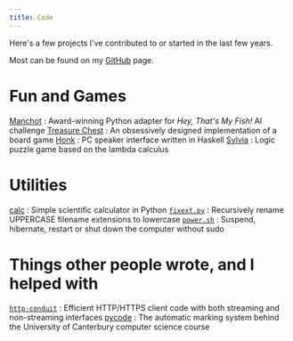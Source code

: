 ```yaml
---
title: Code
---
```


Here's a few projects I've contributed to or started in the last few years.

Most can be found on my [GitHub][] page.

[GitHub]: https://github.com/lfairy


Fun and Games
=============

[Manchot](https://github.com/lfairy/manchot)
  : Award-winning Python adapter for *Hey, That's My Fish!* AI challenge
[Treasure Chest](https://github.com/lfairy/treasure-chest)
  : An obsessively designed implementation of a board game
[Honk](http://lfairy.github.com/honk/)
  : PC speaker interface written in Haskell
[Sylvia](https://github.com/lfairy/sylvia)
  : Logic puzzle game based on the lambda calculus


Utilities
=========

[calc](https://github.com/lfairy/calc)
  : Simple scientific calculator in Python
[`fixext.py`](https://gist.github.com/986211)
  : Recursively rename UPPERCASE filename extensions to lowercase
[`power.sh`](https://gist.github.com/988104)
  : Suspend, hibernate, restart or shut down the computer without sudo


Things other people wrote, and I helped with
============================================

[`http-conduit`](https://github.com/snoyberg/http-conduit/pull/30)
  : Efficient HTTP/HTTPS client code with both streaming and non-streaming interfaces
[pycode](https://github.com/trampgeek/pycode/pull/3)
  : The automatic marking system behind the University of Canterbury computer science course
